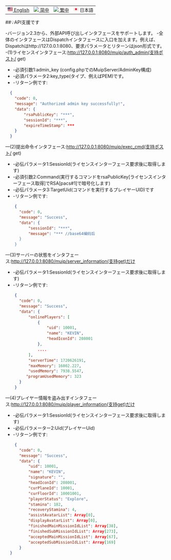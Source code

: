 <div align="center">
<table>
<td valign="center"><a href="MuipAPI.md"><img src="https://github.com/twitter/twemoji/blob/master/assets/72x72/1f1fa-1f1f8.png" width="16"/> English</td>
 
<td valign="center"><a href="MuipAPI_zh-CN.md"><img src="https://em-content.zobj.net/thumbs/120/twitter/351/flag-china_1f1e8-1f1f3.png" width="16"/> 简中</td>
 
<td valign="center"><a href="MuipAPI_zh-TW.md"><img src="https://em-content.zobj.net/thumbs/120/twitter/351/flag-china_1f1e8-1f1f3.png" width="16"/> 繁中</td>
 
<td valign="center"><img src="https://github.com/twitter/twemoji/blob/master/assets/72x72/1f1ef-1f1f5.png" width="16"/> 日本語</td>
</td>
</table>
</div>

##💡API支援です

-バージョン2.3から、外部API呼び出しインタフェースをサポートします。
-全体のインタフェースはDispatchインタフェースに入口を加えます。例えば、Dispatchはhttp://127.0.0.1:8080、要求パラメータとリターンはjson形式です。
-(1)ライセンスインタフェース:http://127.0.0.1:8080/muip/auth_admin(支持ポスト/ get)
- -必須引数1:admin_key (config.phpでのMuipServer/AdminKey構成)
- -必須パラメータ2:key_type(タイプ、例えばPEM)です。
- -リターン例です:
```json
  {
    "code": 0,
    "message": "Authorized admin key successfully!",
    "data": {
        "rsaPublicKey": "***",
        "sessionId": "***",
        "expireTimeStamp": ***
    }
  }
```
—(2)提出命令インタフェース:http://127.0.0.1:8080/muip/exec_cmd(支持ポスト/ get)
- -必伝パラメータ1:SessionId(ライセンスインターフェース要求後に取得します)
- -必須引数2:Command(実行するコマンドをrsaPublicKey[ライセンスインターフェース取得]でRSA[pacs#1]で暗号化します)
- -必伝パラメータ3:TargetUid(コマンドを実行するプレイヤーUID)です
- -リターン例です:
```json
    {
      "code": 0,
      "message": "Success",
      "data": {
          "sessionId": "***",
          "message": "*** //base64编码后
      }
    }
```
—(3)サーバーの状態をインタフェース:http://127.0.0.1:8080/muip/server_information(支持get)だけ
- -必伝パラメータ1:SessionId(ライセンスインターフェース要求後に取得します)
- -リターン例です:
```json
    {
      "code": 0,
      "message": "Success",
      "data": {
          "onlinePlayers": [
              {
                  "uid": 10001,
                  "name": "KEVIN",
                  "headIconId": 208001
              },
              ....
          ],
          "serverTime": 1720626191,
          "maxMemory": 16002.227,
          "usedMemory": 7938.5547,
         "programUsedMemory": 323
      }
    }
```
—(4)プレイヤー情報を盗み出すインタフェース:http://127.0.0.1:8080/muip/player_information(支持get)だけ
- -必伝パラメータ1:SessionId(ライセンスインターフェース要求後に取得します)
- -必伝パラメーター2:Uid(プレイヤーUid)
- -リターン例です:
```json
    {
      "code": 0,
      "message": "Success",
      "data": {
          "uid": 10001,
          "name": "KEVIN",
          "signature": "",
          "headIconId": 208001,
          "curPlaneId": 10001,
          "curFloorId": 10001001,
          "playerStatus": "Explore",
          "stamina": 182,
          "recoveryStamina": 4,
          "assistAvatarList": Array[0],
          "displayAvatarList": Array[0],
          "finishedMainMissionIdList": Array[38],
          "finishedSubMissionIdList": Array[273],
          "acceptedMainMissionIdList": Array[67],
          "acceptedSubMissionIdList": Array[169]
      }
  }
```
